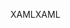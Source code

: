 <span data-ttu-id="bc1f3-101">XAML</span><span class="sxs-lookup"><span data-stu-id="bc1f3-101">XAML</span></span>